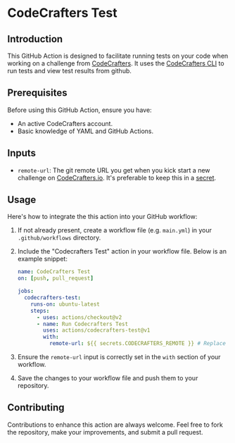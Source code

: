 # CodeCrafters Test

## Introduction

This GitHub Action is designed to facilitate running tests on your code when working on a challenge from [CodeCrafters](https://codecrafters.io/). It uses the [CodeCrafters CLI](https://docs.codecrafters.io/cli/installation) to run tests and view test results from github.

## Prerequisites

Before using this GitHub Action, ensure you have:

- An active CodeCrafters account.
- Basic knowledge of YAML and GitHub Actions.

## Inputs

- `remote-url`: The git remote URL you get when you kick start a new challenge on [CodeCrafters.io](https://codecrafters.io/).
  It's preferable to keep this in a [secret](https://docs.github.com/en/actions/security-guides/using-secrets-in-github-actions).

## Usage

Here's how to integrate the this action into your GitHub workflow:

1. If not already present, create a workflow file (e.g. `main.yml`) in your `.github/workflows` directory.

2. Include the "Codecrafters Test" action in your workflow file. Below is an example snippet:

   ```yaml
   name: CodeCrafters Test
   on: [push, pull_request]

   jobs:
     codecrafters-test:
       runs-on: ubuntu-latest
       steps:
         - uses: actions/checkout@v2
         - name: Run Codecrafters Test
           uses: actions/codecrafters-test@v1
           with:
             remote-url: ${{ secrets.CODECRAFTERS_REMOTE }} # Replace with your remote URL
   ```

3. Ensure the `remote-url` input is correctly set in the `with` section of your workflow.

4. Save the changes to your workflow file and push them to your repository.

## Contributing

Contributions to enhance this action are always welcome. Feel free to fork the repository, make your improvements, and submit a pull request.
